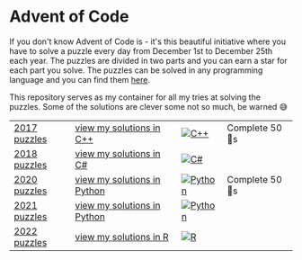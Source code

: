# Advent of Code

If you don't know Advent of Code is - it's this beautiful initiative where you have to solve a puzzle every day from December 1st to December 25th each year. The puzzles are divided in two parts and you can earn a star for each part you solve. The puzzles can be solved in any programming language and you can find them [here](https://adventofcode.com).

This repository serves as my container for all my tries at solving the puzzles.
Some of the solutions are clever some not so much, be warned :sweat_smile:

|   |   |   |   |
|---------------------------------------|---|---|---|
| [2017 puzzles](https://adventofcode.com/2017) |  [view my solutions in C++](/2017/) | [![C++](https://img.shields.io/badge/c++-%2300599C.svg?style=for-the-badge&logo=c%2B%2B&logoColor=white)](/2017/) | Complete 50 :star2:s
| [2018 puzzles](https://adventofcode.com/2018) | [view my solutions in C#](/2018/) | [![C#](https://img.shields.io/badge/c%23-%23239120.svg?style=for-the-badge&logo=c-sharp&logoColor=white)](/2018/) |
| [2020 puzzles](https://adventofcode.com/2020) | [view my solutions in Python](/2020/) | [![Python](https://img.shields.io/badge/python-3670A0?style=for-the-badge&logo=python&logoColor=ffdd54)](/2020/) | Complete 50 :star2:s
| [2021 puzzles](https://adventofcode.com/2021) | [view my solutions in Python](/2021/) | [![Python](https://img.shields.io/badge/python-3670A0?style=for-the-badge&logo=python&logoColor=ffdd54)](/2021/) |
| [2022 puzzles](https://adventofcode.com/2022) | [view my solutions in R](/2022/) | [![R](https://img.shields.io/badge/r-%23276DC3.svg?style=for-the-badge&logo=r&logoColor=white)](/2022/) |
